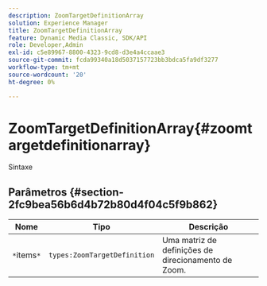 ```yaml
---
description: ZoomTargetDefinitionArray
solution: Experience Manager
title: ZoomTargetDefinitionArray
feature: Dynamic Media Classic, SDK/API
role: Developer,Admin
exl-id: c5e89967-8800-4323-9cd8-d3e4a4ccaae3
source-git-commit: fcda99340a18d5037157723bb3bdca5fa9df3277
workflow-type: tm+mt
source-wordcount: '20'
ht-degree: 0%

---
```


# ZoomTargetDefinitionArray{#zoomtargetdefinitionarray}

Sintaxe

## Parâmetros {#section-2fc9bea56b6d4b72b80d4f04c5f9b862}

| Nome | Tipo | Descrição |
|---|---|---|
| `*`items`*` | `types:ZoomTargetDefinition` | Uma matriz de definições de direcionamento de Zoom. |
